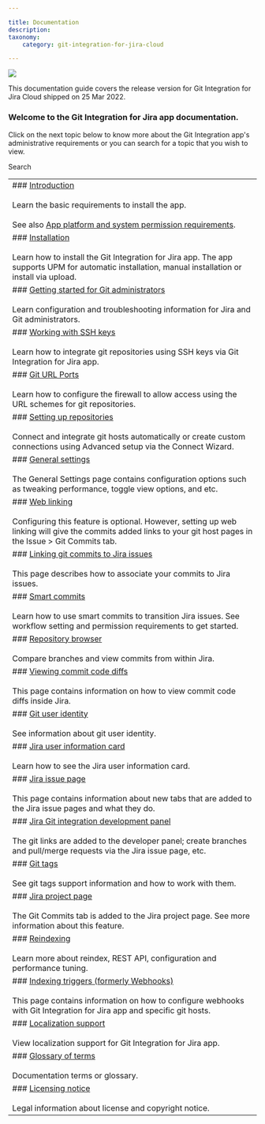 ```yaml
---

title: Documentation
description:
taxonomy:
    category: git-integration-for-jira-cloud

---
```

![](https://bigbrassband.atlassian.net/wiki/download/thumbnails/1923022940/git-for-jira-landing-pages-title-banner.png?version=1&modificationDate=1630063533036&cacheVersion=1&api=v2&width=660&height=159)

This documentation guide covers the release version for Git Integration for Jira Cloud shipped on 25 Mar 2022.

### Welcome to the Git Integration for Jira app documentation.

Click on the next topic below to know more about the Git Integration app's administrative requirements or you can search for a topic that you wish to view.

 Search



|     |
| --- |
| ### [Introduction](/wiki/spaces/GITCLOUD/pages/1923022977/Introduction)<br><br>Learn the basic requirements to install the app.<br><br>See also [App platform and system permission requirements](/wiki/spaces/GITCLOUD/pages/405962836/Permissions). |
| ### [Installation](/wiki/spaces/GITCLOUD/pages/1923023014/Installation)<br><br>Learn how to install the Git Integration for Jira app. The app supports UPM for automatic installation, manual installation or install via upload. |
| ### [Getting started for Git administrators](/wiki/spaces/GITCLOUD/pages/1923023183/Getting+started+for+Git+administrators)<br><br>Learn configuration and troubleshooting information for Jira and Git administrators. |
| ### [Working with SSH keys](/wiki/spaces/GITCLOUD/pages/1923023617/Working+with+SSH+keys)<br><br>Learn how to integrate git repositories using SSH keys via Git Integration for Jira app. |
| ### [Git URL Ports](/wiki/spaces/GITCLOUD/pages/1937965122/Git+URL+Ports)<br><br>Learn how to configure the firewall to allow access using the URL schemes for git repositories. |
| ### [Setting up repositories](/wiki/spaces/GITCLOUD/pages/1923023982/Setting+up+integrations)<br><br>Connect and integrate git hosts automatically or create custom connections using Advanced setup via the Connect Wizard. |
| ### [General settings](/wiki/spaces/GITCLOUD/pages/1923025087/General+settings+for+administrators)<br><br>The General Settings page contains configuration options such as tweaking performance, toggle view options, and etc. |
| ### [Web linking](/wiki/spaces/GITCLOUD/pages/1923025184/Web+linking)<br><br>Configuring this feature is optional. However, setting up web linking will give the commits added links to your git host pages in the Issue > Git Commits tab. |
| ### [Linking git commits to Jira issues](/wiki/spaces/GITCLOUD/pages/1923025229/Linking+git+commits+to+Jira+issues)<br><br>This page describes how to associate your commits to Jira issues. |
| ### [Smart commits](/wiki/spaces/GITCLOUD/pages/1923025332/Smart+commits)<br><br>Learn how to use smart commits to transition Jira issues. See workflow setting and permission requirements to get started. |
| ### [Repository browser](/wiki/spaces/GITCLOUD/pages/1923025500/Repository+browser)<br><br>Compare branches and view commits from within Jira. |
| ### [Viewing commit code diffs](/wiki/spaces/GITCLOUD/pages/1923025639/Viewing+commit+code+diffs)<br><br>This page contains information on how to view commit code diffs inside Jira. |
| ### [Git user identity](/wiki/spaces/GITCLOUD/pages/1923023946/Git+user+Identity)<br><br>See information about git user identity. |
| ### [Jira user information card](/wiki/spaces/GITCLOUD/pages/1923025668/Jira+user+information+card)<br><br>Learn how to see the Jira user information card. |
| ### [Jira issue page](/wiki/spaces/GITCLOUD/pages/1923025695/Jira+issue+page)<br><br>This page contains information about new tabs that are added to the Jira issue pages and what they do. |
| ### [Jira Git integration development panel](/wiki/spaces/GITCLOUD/pages/1923025809/Jira+Git+integration+development+panel)<br><br>The git links are added to the developer panel; create branches and pull/merge requests via the Jira issue page, etc. |
| ### [Git tags](/wiki/spaces/GITCLOUD/pages/1923025983/Git+tags)<br><br>See git tags support information and how to work with them. |
| ### [Jira project page](/wiki/spaces/GITCLOUD/pages/1923026027/Jira+project+page)<br><br>The Git Commits tab is added to the Jira project page. See more information about this feature. |
| ### [Reindexing](/wiki/spaces/GITCLOUD/pages/1923026060/Reindexing)<br><br>Learn more about reindex, REST API, configuration and performance tuning. |
| ### [Indexing triggers (formerly Webhooks)](/wiki/spaces/GITCLOUD/pages/1923026143)<br><br>This page contains information on how to configure webhooks with Git Integration for Jira app and specific git hosts. |
| ### [Localization support](/wiki/spaces/GITCLOUD/pages/1923026190/Localization+support)<br><br>View localization support for Git Integration for Jira app. |
| ### [Glossary of terms](/wiki/spaces/GITCLOUD/pages/1923026202/Glossary+of+terms)<br><br>Documentation terms or glossary. |
| ### [Licensing notice](/wiki/spaces/GITCLOUD/pages/1923026214/Licensing+notice)<br><br>Legal information about license and copyright notice. |